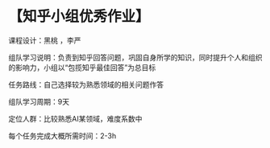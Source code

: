 # 【知乎小组优秀作业】


课程设计：黑桃 ，李严

组队学习说明：负责到知乎回答问题，巩固自身所学的知识，同时提升个人和组织的影响力，小组以“包揽知乎最佳回答”为总目标

任务路线：自己选择较为熟悉领域的相关问题作答

组队学习周期：9天

定位人群：比较熟悉AI某领域，难度系数中

每个任务完成大概所需时间：2-3h